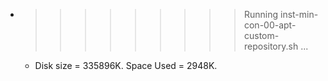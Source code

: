 * >>>>>>>>> Running inst-min-con-00-apt-custom-repository.sh ...
  * Disk size = 335896K. Space Used = 2948K.
